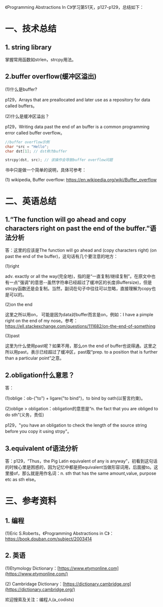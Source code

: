 《Programming Abstractions In C》学习第51天，p127-p129，总结如下：

# 一、技术总结

## 1. string library

掌握常用函数如strlen，strcpy用法。

## 2.buffer overflow(缓冲区溢出)

(1)什么是buffer?

p129，Arrays that are preallocated and later use as a repository for data called buffers。

(2)什么是缓冲区溢出？

p129，Writing data past the end of an buffer is a common programming error called buffer overflow。

```c
//buffer overflow示例
char *src = "Hello";
char dst[1]; // dst称为buffer

strcpy(dst, src); // 该操作会导致buffer overflow问题
```

书中只是做一个简单的说明，具体可参考：

(1) wikipedia, Buffer overflow: https://en.wikipedia.org/wiki/Buffer_overflow

# 二、英语总结

##  1.“The function will go ahead and copy characters right on past the end of the buffer.”语法分析

答：这里的应该是The function will go ahead and (copy characters right) (on past the end of the buffer)，这句话有几个要注意的地方：

(1)right

adv. exactly or all the way(完全地)，指的是“一直复制/继续复制”。在原文中也有一点"强调"的意思--虽然字符串已经超过了缓冲区的长度(Buffersize)，但是strcpy函数还是会复制。当然，副词在句子中往往可以忽略，直接理解为copy也是可以的。

(2)on the end

这里之所以用on， 可能是因为data对buffer而言是on，例如：I have a pimple right on the end of my nose。参考：https://ell.stackexchange.com/questions/111682/on-the-end-of-something

(3)past

这里为什么使用past呢？如果不用，那么on the end of buffer也说得通。这里之所以用past，表示已经超过了缓冲区，past取“prep. to a position that is further than a particular point”之意。

## 2.obligation什么意思？

答：

(1)oblige：ob-("to") + ligare("to bind")，to bind by oath(以誓言约束)。

(2)oblige > obligation：obligation的意思是“n. the fact that you are obliged to do sth”(义务，责任)

p129，"you have an obligation to check the length of the source string before you copy it using strpy"。

## 3.equivalent of语法分析

答：p129，“Thus，the Pig Latin equivalent of any is anyway”，初看到这句话的时候心里是困惑的，因为记忆中都是把equivalent当做形容词用，后面接to。这里接of，那么就是用作名词：n. sth that has the same amount,value, purpose etc as sth else。

# 三、参考资料

## 1. 编程

(1)Eric S.Roberts，《Programming Abstractions in C》：https://book.douban.com/subject/2003414

## 2. 英语

(1)Etymology Dictionary：[https://www.etymonline.com](https://www.etymonline.com/)

(2) Cambridage Dictionary：[https://dictionary.cambridge.org](https://dictionary.cambridge.org/)

欢迎搜索及关注：编程人(a_codists)
